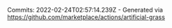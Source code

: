 Commits: 2022-02-24T02:57:14.239Z - Generated via https://github.com/marketplace/actions/artificial-grass
<br>
